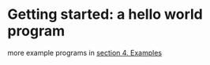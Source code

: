 # Getting started: a hello world program

more example programs in [section 4. Examples](../../features/demo_examples/README.md)
